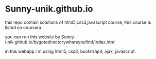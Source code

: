 # Sunny-unik.github.io

this repo contain solutions of html5,css3,javascript course, this course is listed on coursera 

you can run this website by Sunny-unik.github.io/bygotodirectorywhereyoufind/index.html

in this webapp i'm using html5, css3, bootstrap4, ajax, javascript.
